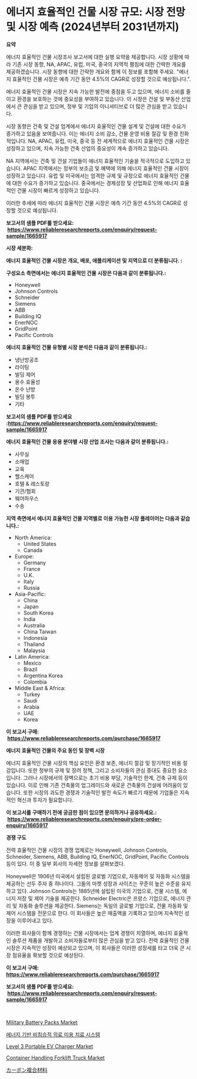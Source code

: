 <p><h1>에너지 효율적인 건물 시장 규모: 시장 전망 및 시장 예측 (2024년부터 2031년까지)</h1></p><p><strong>요약</strong></p>
<p><p>에너지 효율적인 건물 시장조사 보고서에 대한 실행 요약을 제공합니다. 시장 상황에 따라 기존 시장 동향, NA, APAC, 유럽, 미국, 중국의 지역적 펼침에 대한 간략한 개요를 제공하겠습니다. 시장 동향에 대한 간략한 개요와 함께 이 정보를 포함해 주세요. "에너지 효율적인 건물 시장은 예측 기간 동안 4.5%의 CAGR로 성장할 것으로 예상됩니다.".</p><p>에너지 효율적인 건물 시장은 지속 가능한 발전에 중점을 두고 있으며, 에너지 소비를 줄이고 환경을 보호하는 것에 중요성을 부여하고 있습니다. 이 시장은 건설 및 부동산 산업에서 큰 관심을 받고 있으며, 정부 및 기업의 이니셔티브로 더 많은 관심을 받고 있습니다.</p><p>시장 동향은 건축 및 건설 업계에서 에너지 효율적인 건물 설계 및 건설에 대한 수요가 증가하고 있음을 보여줍니다. 이는 에너지 소비 감소, 건물 운영 비용 절감 및 환경 친화적입니다. NA, APAC, 유럽, 미국, 중국 등 전 세계적으로 에너지 효율적인 건물 시장은 성장하고 있으며, 지속 가능한 건축 산업의 중요성이 계속 증가하고 있습니다.</p><p>NA 지역에서는 건축 및 건설 기업들이 에너지 효율적인 기술을 적극적으로 도입하고 있습니다. APAC 지역에서는 정부의 보조금 및 혜택에 의해 에너지 효율적인 건물 시장이 성장하고 있습니다. 유럽 및 미국에서는 엄격한 규제 및 규정으로 에너지 효율적인 건물에 대한 수요가 증가하고 있습니다. 중국에서는 경제성장 및 산업화로 인해 에너지 효율적인 건물 시장이 빠르게 성장하고 있습니다.</p><p>이러한 추세에 따라 에너지 효율적인 건물 시장은 예측 기간 동안 4.5%의 CAGR로 성장할 것으로 예상됩니다.</p></p>
<p><strong>보고서의 샘플 PDF를 받으세요: &nbsp;<a href="https://www.reliableresearchreports.com/enquiry/request-sample/1665917">https://www.reliableresearchreports.com/enquiry/request-sample/1665917</a></strong></p>
<p><strong>시장 세분화:</strong></p>
<p><strong> 에너지 효율적인 건물 시장은 개요, 배포, 애플리케이션 및 지역으로 더 분류됩니다. :</strong></p>
<p><strong>구성요소 측면에서는 에너지 효율적인 건물 시장은 다음과 같이 분류됩니다.:</strong></p>
<p><ul><li>Honeywell</li><li>Johnson Controls</li><li>Schneider</li><li>Siemens</li><li>ABB</li><li>Building IQ</li><li>EnerNOC</li><li>GridPoint</li><li>Pacific Controls</li></ul></p>
<p><strong> 에너지 효율적인 건물 유형별 시장 분석은 다음과 같이 분류됩니다.:</strong></p>
<p><ul><li>냉난방공조</li><li>라이팅</li><li>빌딩 제어</li><li>용수 효율성</li><li>온수 난방</li><li>빌딩 봉투</li><li>기타</li></ul></p>
<p><strong>보고서의 샘플 PDF를 받으세요 :<a href="https://www.reliableresearchreports.com/enquiry/request-sample/1665917">https://www.reliableresearchreports.com/enquiry/request-sample/1665917</a></strong></p>
<p><strong> 에너지 효율적인 건물 응용 분야별 시장 산업 조사는 다음과 같이 분류됩니다.:</strong></p>
<p><ul><li>사무실</li><li>소매업</li><li>교육</li><li>헬스케어</li><li>호텔 & 레스토랑</li><li>기관/협회</li><li>웨어하우스</li><li>수송</li></ul></p>
<p><strong>지역 측면에서 에너지 효율적인 건물 지역별로 이용 가능한 시장 플레이어는 다음과 같습니다.:</strong></p>
<p><ul>
    <li>
        North America:
        <ul>
            <li>United States</li>
            <li>Canada</li>
        </ul>
    </li>
    <li>
        Europe:
        <ul>
            <li>Germany</li>
            <li>France</li>
            <li>U.K.</li>
            <li>Italy</li>
            <li>Russia</li>
        </ul>
    </li>
    <li>
        Asia-Pacific:
        <ul>
            <li>China</li>
            <li>Japan</li>
            <li>South Korea</li>
            <li>India</li>
            <li>Australia</li>
            <li>China Taiwan</li>
            <li>Indonesia</li>
            <li>Thailand</li>
            <li>Malaysia</li>
        </ul>
    </li>
    <li>
        Latin America:
        <ul>
            <li>Mexico</li>
            <li>Brazil</li>
            <li>Argentina Korea</li>
            <li>Colombia</li>
        </ul>
    </li>
    <li>
        Middle East & Africa:
        <ul>
            <li>Turkey</li>
            <li>Saudi</li>
            <li>Arabia</li>
            <li>UAE</li>
            <li>Korea</li>
        </ul>
    </li>
    </ul></p>
<p><strong>이 보고서 구매: &nbsp;<a href="https://www.reliableresearchreports.com/purchase/1665917">https://www.reliableresearchreports.com/purchase/1665917</a></strong></p>
<p><strong>에너지 효율적인 건물의 주요 동인 및 장벽 시장</strong></p>
<p><p>에너지 효율적인 건물 시장의 핵심 요인은 환경 보존, 에너지 절감 및 장기적인 비용 절감입니다. 또한 정부의 규제 및 장려 정책, 그리고 소비자들의 관심 증대도 중요한 요소입니다. 그러나 시장에서의 장벽으로는 초기 비용 부담, 기술적인 한계, 건축 규제 등이 있습니다. 이로 인해 기존 건축물의 업그레이드와 새로운 건축물의 건설에 어려움이 있습니다. 또한 시장의 과도한 경쟁과 기술적인 발전 속도가 빠르기 때문에 기업들은 지속적인 혁신과 투자가 필요합니다.</p></p>
<p><strong>이 보고서를 구매하기 전에 궁금한 점이 있으면 문의하거나 공유하세요.: &nbsp;<a href="https://www.reliableresearchreports.com/enquiry/pre-order-enquiry/1665917">https://www.reliableresearchreports.com/enquiry/pre-order-enquiry/1665917</a></strong></p>
<p><strong>경쟁 구도</strong></p>
<p><p>전력 효율적인 건물 시장의 경쟁 업체로는 Honeywell, Johnson Controls, Schneider, Siemens, ABB, Building IQ, EnerNOC, GridPoint, Pacific Controls 등이 있다. 이 중 일부 회사의 자세한 정보를 살펴보겠다.</p><p>Honeywell은 1906년 미국에서 설립된 글로벌 기업으로, 자동제어 및 자동화 시스템을 제공하는 선두 주자 중 하나이다. 그들의 마켓 성장과 사이즈는 꾸준히 높은 수준을 유지하고 있다. Johnson Controls는 1885년에 설립된 미국의 기업으로, 건물 시스템, 에너지 저장 및 제어 기술을 제공한다. Schneider Electric은 프랑스 기업으로, 에너지 관리 및 자동화 솔루션을 제공한다. Siemens는 독일의 글로벌 기업으로, 건물 자동화 및 제어 시스템을 전문으로 한다. 이 회사들은 높은 매출액을 기록하고 있으며 지속적인 성장을 이루어내고 있다.</p><p>이러한 회사들이 함께 경쟁하는 건물 시장에서는 업계 경쟁이 치열하며, 에너지 효율적인 솔루션 제품을 개발하고 소비자들로부터 많은 관심을 받고 있다. 전력 효율적인 건물 시장은 지속적인 성장이 예상되고 있으며, 이 회사들은 이러한 성장세를 타고 더욱 큰 시장 점유율을 확보할 것으로 예상된다.</p></p>
<p><strong>이 보고서 구매: &nbsp; <a href="https://www.reliableresearchreports.com/purchase/1665917">https://www.reliableresearchreports.com/purchase/1665917</a></strong></p>
<p><strong>보고서의 샘플 PDF를 받으세요: &nbsp;<a href="https://www.reliableresearchreports.com/enquiry/request-sample/1665917">https://www.reliableresearchreports.com/enquiry/request-sample/1665917</a></strong><strong></strong></p>
<p>&nbsp;</p>
<p><p><a href="https://github.com/provorikovar/Market-Research-Report-List-3/blob/main/military-battery-packs-market.md">Military Battery Packs Market</a></p><p><a href="https://github.com/Penelolack456456/Market-Research-Report-List-1/blob/main/240537315007.md">에너지 기반 비침습적 의료 미용 치료 시스템</a></p><p><a href="https://issuu.com/reportprime-2/docs/level-3-portable-ev-charger-market-size-2030.pptx">Level 3 Portable EV Charger Market</a></p><p><a href="https://issuu.com/reportprime-2/docs/container-handling-forklift-truck-market-size-2030">Container Handling Forklift Truck Market</a></p><p><a href="https://github.com/cbigkbh02719/Market-Research-Report-List-1/blob/main/674661116176.md">カーボン複合材料</a></p></p>